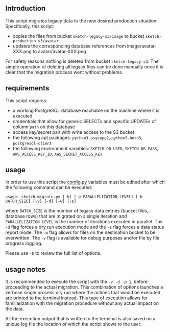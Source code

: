 ## Introduction
This script migrates legacy data to the new desired production situation. Specifically, this script:
* copies the files from bucket ```sketch-legacy-s3/image``` to bucket ```sketch-production-s3/avatar```
* updates the corresponding database references from image/avatar-XXX.png to avatar/avatar-XXX.png

For safety reasons nothing is deleted from bucket ```sketch-legacy-s3```. The simple operation of deleting all legacy files can be done manually once it is clear that the migration process went without problems.

## requirements
This script requires:
* a working PostgreSQL database reachable on the machine where it is executed
* credentials that allow for generic SELECTs and specific UPDATEs of column ```path``` on this database
* access key/secret pair with write access to the S3 bucket
* the following apt packages: ```python3-psycopg2```, ```python3-boto3```, ```postgresql-client```
* the following environment variables: ```SKETCH_DB_USER```, ```SKETCH_DB_PASS```, ```AWS_ACCESS_KEY_ID```, ```AWS_SECRET_ACCESS_KEY```
  
## usage

In order to use this script the [config.py](lib/config.py) variables must be edited after which the following command can be executed:
```
usage: sketch_migrate.py [-h] [-p PARALLELIZATION_LEVEL] [-b BATCH_SIZE] [-v] [-d] [-w] [-s]
```

where ```BATCH_SIZE``` is the number of legacy data entries (bucket files, database rows) that are migrated on a single iteration and ```PARALLELIZATION_LEVEL``` is the number of iterations executed in parallel. The ```-d``` flag forces a dry run execution mode and the ```-s``` flag forces a data status report mode. The ```-w``` flag allows for files on the destination bucket to be overwritten. The ```-v``` flag is available for debug purposes and/or file by file progress logging.

Please use ```-h``` to review the full list of options.

## usage notes

It is recommended to execute the script with the ```-v -d -p 1```, before proceeding to the actual migration. This combination of options launches a verbose single process dry run where the actions that would be executed are printed to the terminal instead. This type of execution allows for familiarization with the migration procedure without any actual impact on the data.

All the execution output that is written to the terminal is also saved on a unique log file the location of which the script shows to the user.

